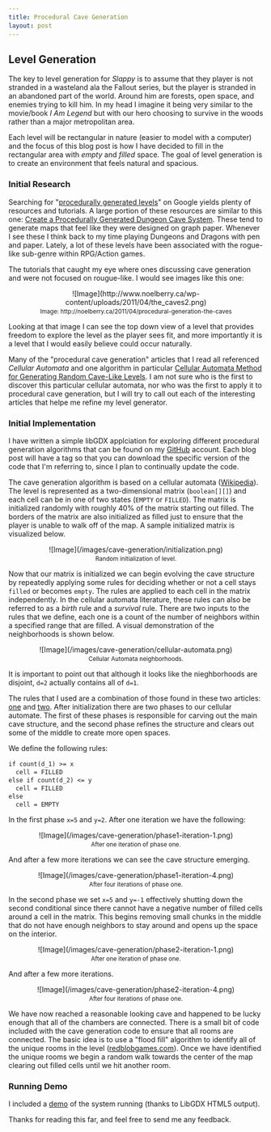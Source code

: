 ```yaml
---
title: Procedural Cave Generation
layout: post
---
```


## Level Generation

The key to level generation for _Slappy_ is to assume that they player is
not stranded in a wasteland ala the Fallout series, but the player is
stranded in an abandoned part of the world. Around him are forests, open
space, and enemies trying to kill him. In my head I imagine it being very
similar to the movie/book _I Am Legend_ but with our hero choosing to
survive in the woods rather than a major metropolitan area.  

Each level will be rectangular in nature (easier to model with a computer)
and the focus of this blog post is how I have decided to fill in the
rectangular area with _empty_ and _filled_ space.  The goal of level generation is
to create an environment that feels natural and spacious.

### Initial Research

Searching for "[procedurally generated
levels](http://lmgtfy.com/?q=procedurally+generated+levels)" on Google
yields plenty of resources and tutorials. A large portion of these resources
are similar to this one: [Create a Procedurally Generated Dungeon Cave
System](http://gamedevelopment.tutsplus.com/tutorials/create-a-procedurally-generated-dungeon-cave-system--gamedev-10099).
These tend to generate maps that feel like they were designed on graph
paper. Whenever I see these I think back to my time playing Dungeons and
Dragons with pen and paper. Lately, a lot of these levels have been
associated with the rogue-like sub-genre within RPG/Action games.  

The tutorials that caught my eye where ones discussing cave generation and
were not focused on rougue-like. I would see images like this one:

<center>
![Image](http://www.noelberry.ca/wp-content/uploads/2011/04/the_caves2.png) <br>
<small>Image: http://noelberry.ca/2011/04/procedural-generation-the-caves</small>
</center>

Looking at that image I can see the top down view of a level that provides
freedom to explore the level as the player sees fit, and more importantly it
is a level that I would easily believe could occur naturally.

Many of the "procedural cave generation" articles that I read all referenced
_Cellular Automata_ and one algorithm in particular [Cellular Automata
Method for Generating Random Cave-Like Levels](http://bit.ly/1l0PtlS). I am
not sure who is the first to discover this particular cellular automata, nor
who was the first to apply it to procedural cave generation, but I will try
to call out each of the interesting articles that helpe me refine my level
generator.  

### Initial Implementation

I have written a simple libGDX applciation for exploring different
procedural generation algorithms that can be found on my
[GitHub](https://github.com/wesleykerr/level-generator) account. Each blog
post will have a tag so that you can download the specific version of the
code that I'm referring to, since I plan to continually update the code.

The cave generation algorithm is based on a cellular automata
([Wikipedia](http://en.wikipedia.org/wiki/Cellular_automaton)). The level is
represented as a two-dimensional matrix (`boolean[][]`) and each cell can be
in one of two states (`EMPTY` or `FILLED`). The matrix is initialized
randomly with roughly 40% of the matrix starting out filled. The borders of
the matrix are also initialized as filled just to ensure that the player is
unable to walk off of the map. A sample initialized matrix is visualized
below.

<center>
![Image](/images/cave-generation/initialization.png) <br>
<small>Random initialization of level.</small>
</center>

Now that our matrix is initialized we can begin evolving the cave structure
by repeatedly applying some rules for deciding whether or not a cell stays
`filled` or becomes `empty`. The rules are applied to each cell in the
matrix independently. In the cellular automata literature, these rules can
also be referred to as a _birth_ rule and a _survival_ rule. There are two
inputs to the rules that we define, each one is a count of the number of
neighbors within a specified range that are filled. A visual demonstration
of the neighborhoods is shown below.  

<center>
![Image](/images/cave-generation/cellular-automata.png) <br>
<small>Cellular Automata neighborhoods.</small>
</center>

It is important to point out that although it looks like the nieghborhoods are
disjoint, `d=2` actually contains all of `d=1`.  

The rules that I used are a combination of those found in these two
articles: [one](http://bit.ly/1l0PtlS) and [two](http://bit.ly/1vBgYDr).
After initialization there are two phases to our cellular automate.  The first
of these phases is responsible for carving out the main cave structure, and the
second phase refines the structure and clears out some of the middle to create
more open spaces.

We define the following rules:

```
if count(d_1) >= x
  cell = FILLED
else if count(d_2) <= y
  cell = FILLED
else
  cell = EMPTY
```

In the first phase `x=5` and `y=2`.  After one iteration we have the following:

<center>
![Image](/images/cave-generation/phase1-iteration-1.png) <br>
<small>After one iteration of phase one.</small>
</center>

And after a few more iterations we can see the cave structure emerging.

<center>
![Image](/images/cave-generation/phase1-iteration-4.png) <br>
<small>After four iterations of phase one.</small>
</center>

In the second phase we set `x=5` and `y=-1` effectively shutting down the second
conditional since there cannot have a negative number of filled cells around a cell
in the matrix.  This begins removing small chunks in the middle that do not have
enough neighbors to stay around and opens up the space on the interior.

<center>
![Image](/images/cave-generation/phase2-iteration-1.png) <br>
<small>After one iteration of phase one.</small>
</center>

And after a few more iterations.

<center>
![Image](/images/cave-generation/phase2-iteration-4.png) <br>
<small>After four iterations of phase one.</small>
</center>

We have now reached a reasonable looking cave and happened to be lucky
enough that all of the chambers are connected. There is a small bit of code
included with the cave generation code to ensure that all rooms are
connected. The basic idea is to use a "flood fill" algorithm to identify all
of the unique rooms in the level
([redblobgames.com](http://www.redblobgames.com/pathfinding/a-star/introduction.html)).
Once we have identified the unique rooms we begin a random walk towards the
center of the map clearing out filled cells until we hit another room.  

### Running Demo

I included a [demo](/level-generator/index.html) of the system running (thanks to LibGDX HTML5 output).

Thanks for reading this far, and feel free to send me any feedback.

